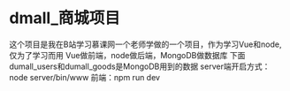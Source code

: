 # dmall_商城项目
这个项目是我在B站学习慕课网一个老师学做的一个项目，作为学习Vue和node,仅为了学习而用
Vue做前端，node做后端，MongoDB做数据库
下面dumall_users和dumall_goods是MongoDB用到的数据
server端开启方式：node server/bin/www
前端：npm run dev
